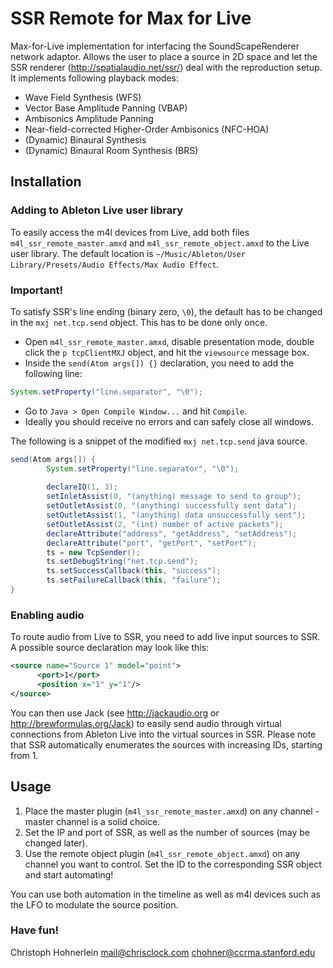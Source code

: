 # SSR Remote for Max for Live
Max-for-Live implementation for interfacing the SoundScapeRenderer network adaptor.
Allows the user to place a source in 2D space and let the SSR renderer (http://spatialaudio.net/ssr/) deal with the reproduction setup. It implements following playback modes:

* Wave Field Synthesis (WFS)
* Vector Base Amplitude Panning (VBAP)
* Ambisonics Amplitude Panning
* Near-field-corrected Higher-Order Ambisonics (NFC-HOA)
* (Dynamic) Binaural Synthesis
* (Dynamic) Binaural Room Synthesis (BRS)

## Installation
### Adding to Ableton Live user library
To easily access the m4l devices from Live, add both files `m4l_ssr_remote_master.amxd` and `m4l_ssr_remote_object.amxd` to the Live user library. The default location is `~/Music/Ableton/User Library/Presets/Audio Effects/Max Audio Effect`.

### Important!
To satisfy SSR's line ending (binary zero, `\0`), the default has to be changed in the `mxj net.tcp.send` object. This has to be done only once.

* Open `m4l_ssr_remote_master.amxd`, disable presentation mode, double click the `p tcpClientMXJ` object, and hit the `viewsource` message box.
* Inside the `send(Atom args[]) {}` declaration, you need to add the following line: 


```java
System.setProperty("line.separator", "\0");
```


* Go to `Java > Open Compile Window...` and hit `Compile`.
* Ideally you should receive no errors and can safely close all windows.

The following is a snippet of the modified `mxj net.tcp.send` java source.

```java
send(Atom args[]) {
    	System.setProperty("line.separator", "\0");
		
    	declareIO(1, 3);
    	setInletAssist(0, "(anything) message to send to group");
    	setOutletAssist(0, "(anything) successfully sent data");
    	setOutletAssist(1, "(anything) data unsuccessfully sent");
    	setOutletAssist(2, "(int) number of active packets");
    	declareAttribute("address", "getAddress", "setAddress");
    	declareAttribute("port", "getPort", "setPort");
    	ts = new TcpSender();
    	ts.setDebugString("net.tcp.send");
    	ts.setSuccessCallback(this, "success");
    	ts.setFailureCallback(this, "failure");
}
```

### Enabling audio
To route audio from Live to SSR, you need to add live input sources to SSR. A possible source declaration may look like this:
```XML
<source name="Source 1" model="point">
      <port>1</port>
      <position x="1" y="1"/>
</source>
```
You can then use Jack (see http://jackaudio.org or http://brewformulas.org/Jack) to easily send audio through virtual connections from Ableton Live into the virtual sources in SSR. Please note that SSR automatically enumerates the sources with increasing IDs, starting from 1.

## Usage
1. Place the master plugin (`m4l_ssr_remote_master.amxd`) on any channel - master channel is a solid choice.
2. Set the IP and port of SSR, as well as the number of sources (may be changed later).
3. Use the remote object plugin (`m4l_ssr_remote_object.amxd`) on any channel you want to control. Set the ID to the corresponding SSR object and start automating!

You can use both automation in the timeline as well as m4l devices such as the LFO to modulate the source position.

### Have fun!
Christoph Hohnerlein
mail@chrisclock.com
chohner@ccrma.stanford.edu

